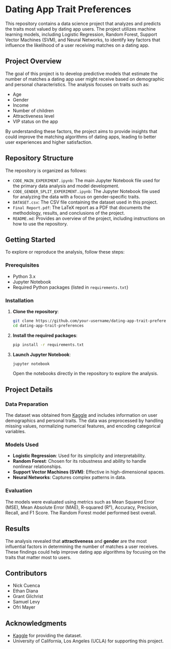
# Dating App Trait Preferences

This repository contains a data science project that analyzes and predicts the traits most valued by dating app users. The project utilizes machine learning models, including Logistic Regression, Random Forest, Support Vector Machines (SVM), and Neural Networks, to identify key factors that influence the likelihood of a user receiving matches on a dating app.

## Project Overview

The goal of this project is to develop predictive models that estimate the number of matches a dating app user might receive based on demographic and personal characteristics. The analysis focuses on traits such as:

- Age
- Gender
- Income
- Number of children
- Attractiveness level
- VIP status on the app

By understanding these factors, the project aims to provide insights that could improve the matching algorithms of dating apps, leading to better user experiences and higher satisfaction.

## Repository Structure

The repository is organized as follows:

- `CODE_MAIN_EXPERIMENT.ipynb`: The main Jupyter Notebook file used for the primary data analysis and model development.
- `CODE_GENDER_SPLIT_EXPERIMENT.ipynb`: The Jupyter Notebook file used for analyzing the data with a focus on gender-specific traits.
- `DATASET.csv`: The CSV file containing the dataset used in this project.
- `Final Report.pdf`: The LaTeX report as a PDF that documents the methodology, results, and conclusions of the project.
- `README.md`: Provides an overview of the project, including instructions on how to use the repository.

## Getting Started

To explore or reproduce the analysis, follow these steps:

### Prerequisites

- Python 3.x
- Jupyter Notebook
- Required Python packages (listed in `requirements.txt`)

### Installation

1. **Clone the repository**:
   ```bash
   git clone https://github.com/your-username/dating-app-trait-preferences.git
   cd dating-app-trait-preferences
   ```

2. **Install the required packages**:
   ```bash
   pip install -r requirements.txt
   ```

3. **Launch Jupyter Notebook**:
   ```bash
   jupyter notebook
   ```
   Open the notebooks directly in the repository to explore the analysis.

## Project Details

### Data Preparation

The dataset was obtained from [Kaggle](https://www.kaggle.com/datasets/rabieelkharoua/predict-online-dating-matches-dataset) and includes information on user demographics and personal traits. The data was preprocessed by handling missing values, normalizing numerical features, and encoding categorical variables.

### Models Used

- **Logistic Regression**: Used for its simplicity and interpretability.
- **Random Forest**: Chosen for its robustness and ability to handle nonlinear relationships.
- **Support Vector Machines (SVM)**: Effective in high-dimensional spaces.
- **Neural Networks**: Captures complex patterns in data.

### Evaluation

The models were evaluated using metrics such as Mean Squared Error (MSE), Mean Absolute Error (MAE), R-squared (R²), Accuracy, Precision, Recall, and F1 Score. The Random Forest model performed best overall.

## Results

The analysis revealed that **attractiveness** and **gender** are the most influential factors in determining the number of matches a user receives. These findings could help improve dating app algorithms by focusing on the traits that matter most to users.

## Contributors

- Nick Cuenca
- Ethan Diana
- Grant Gilchrist
- Samuel Levy
- Ofri Mayer

## Acknowledgments

- [Kaggle](https://www.kaggle.com/) for providing the dataset.
- University of California, Los Angeles (UCLA) for supporting this project.
